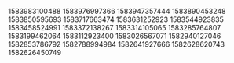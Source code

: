 1583983100488
1583976997366
1583947357444
1583890453248
1583850595693
1583717663474
1583631252923
1583544923835
1583458524991
1583372138267
1583314105065
1583285764807
1583199462064
1583112923400
1583026567071
1582940127046
1582853786792
1582788994984
1582641927666
1582628620743
1582626450749


